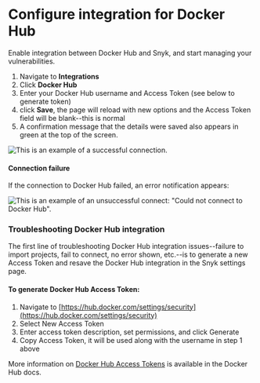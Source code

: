 # Configure integration for Docker Hub

Enable integration between Docker Hub and Snyk, and start managing your vulnerabilities.

1. Navigate to **Integrations**
2. Click **Docker Hub**
3. Enter your Docker Hub username and Access Token (see below to generate token)
4. click **Save**, the page will reload with new options and the Access Token field will be blank--this is normal
5. A confirmation message that the details were saved also appears in green at the top of the screen.

![This is an example of a successful connection.](<../../../../.gitbook/assets/Screen Shot 2022-01-21 at 9.48.27 AM.png>)

#### Connection failure

If the connection to Docker Hub failed, an error notification appears:

![This is an example of an unsuccessful connect: "Could not connect to Docker Hub".](<../../../../.gitbook/assets/Screen Shot 2022-01-21 at 9.48.50 AM.png>)

### Troubleshooting Docker Hub integration

The first line of troubleshooting Docker Hub integration issues--failure to import projects, fail to connect, no error shown, etc.--is to generate a new Access Token and resave the Docker Hub integration in the Snyk settings page.

#### To generate Docker Hub Access Token:

1. Navigate to [https://hub.docker.com/settings/security](https://hub.docker.com/settings/security)
2. Select New Access Token
3. Enter access token description, set permissions, and click Generate
4. Copy Access Token, it will be used along with the username in step 1 above

More information on [Docker Hub Access Tokens](https://docs.docker.com/docker-hub/access-tokens/) is available in the Docker Hub docs.
